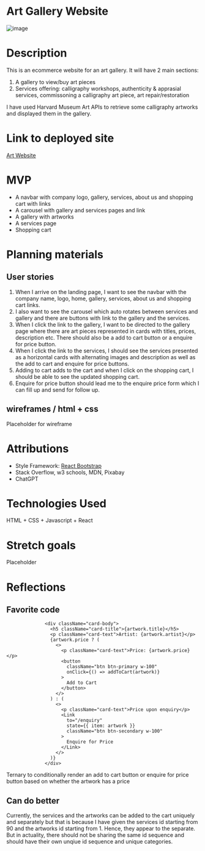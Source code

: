 # Art Gallery Website

<img alt="image" src="src/assets/Screenshot.png">

# Description

This is an ecommerce website for an art gallery. 
It will have 2 main sections:
1. A gallery to view/buy art pieces 
2. Services offering: calligraphy workshops, authenticity & apprasial services, commissoning a calligraphy art piece, art repair/restoration

I have used Harvard Museum Art APIs to retrieve some calligraphy artworks and displayed them in the gallery. 

# Link to deployed site

[Art Website](https://art-gallery-website-rose.vercel.app/)

# MVP

- A navbar with company logo, gallery, services, about us and shopping cart with links 
- A carousel with gallery and services pages and link
- A gallery with artworks
- A services page
- Shopping cart

# Planning materials 

## User stories 

1. When I arrive on the landing page, I want to see the navbar with the company name, logo, home, gallery, services, about us and shopping cart links.
2. I also want to see the carousel which auto rotates between services and gallery and there are buttons with link to the gallery and the services. 
3. When I click the link to the gallery, I want to be directed to the gallery page where there are art pieces represented in cards with titles, prices, description etc. There should also be a add to cart button or a enquire for price button. 
4. When I click the link to the services, I should see the services presented as a horizontal cards with alternating images and description as well as the add to cart and enquire for price buttons. 
5. Adding to cart adds to the cart and when I click on the shopping cart, I should be able to see the updated shopping cart. 
6. Enquire for price button should lead me to the enquire price form which I can fill up and send for follow up. 

## wireframes / html + css

Placeholder for wireframe

# Attributions

- Style Framework: [React Bootstrap](https://react-bootstrap.netlify.app)
- Stack Overflow, w3 schools, MDN, Pixabay
- ChatGPT

# Technologies Used

HTML + CSS + Javascript + React

# Stretch goals

Placeholder

# Reflections

## Favorite code

```
              <div className="card-body">
                <h5 className="card-title">{artwork.title}</h5>
                <p className="card-text">Artist: {artwork.artist}</p>
                {artwork.price ? (
                  <>
                    <p className="card-text">Price: {artwork.price}</p>
                    <button
                      className="btn btn-primary w-100"
                      onClick={() => addToCart(artwork)}
                    >
                      Add to Cart
                    </button>
                  </>
                ) : (
                  <>
                    <p className="card-text">Price upon enquiry</p>
                    <Link
                      to="/enquiry"
                      state={{ item: artwork }}
                      className="btn btn-secondary w-100"
                    >
                      Enquire for Price
                    </Link>
                  </>
                )}
              </div>

```

Ternary to conditionally render an add to cart button or enquire for price button based on whether the artwork has a price

## Can do better

Currently, the services and the artworks can be added to the cart uniquely and separately but that is because I have given the services id starting from 90 and the artworks id starting from 1. Hence, they appear to the separate. But in actuality, there should not be sharing the same id sequence and should have their own unqiue id sequence and unique categories. 




